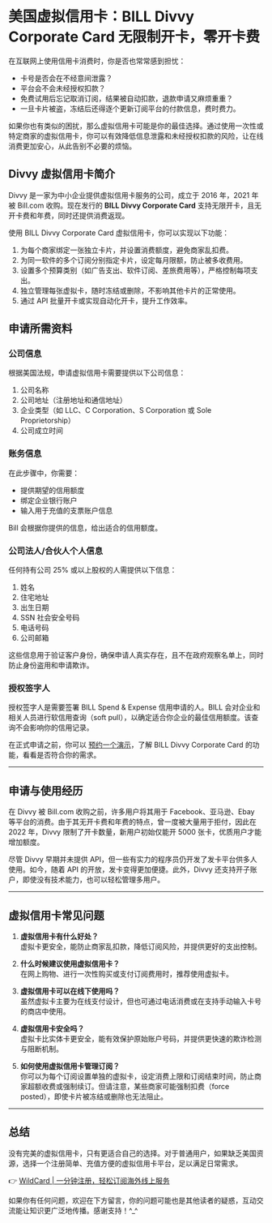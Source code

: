 # 美国虚拟信用卡：BILL Divvy Corporate Card 无限制开卡，零开卡费

在互联网上使用信用卡消费时，你是否也常常感到担忧：

- 卡号是否会在不经意间泄露？
- 平台会不会未经授权扣款？
- 免费试用后忘记取消订阅，结果被自动扣款，退款申请又麻烦重重？
- 一旦卡片被盗，冻结后还得逐个更新订阅平台的付款信息，费时费力。

如果你也有类似的困扰，那么虚拟信用卡可能是你的最佳选择。通过使用一次性或特定商家的虚拟信用卡，你可以有效降低信息泄露和未经授权扣款的风险，让在线消费更加安心，从此告别不必要的烦恼。

## Divvy 虚拟信用卡简介

Divvy 是一家为中小企业提供虚拟信用卡服务的公司，成立于 2016 年，2021 年被 Bill.com 收购。现在发行的 **BILL Divvy Corporate Card** 支持无限开卡，且无开卡费和年费，同时还提供消费返现。

使用 BILL Divvy Corporate Card 虚拟信用卡，你可以实现以下功能：

1. 为每个商家绑定一张独立卡片，并设置消费额度，避免商家乱扣费。
2. 为同一软件的多个订阅分别指定卡片，设定每月限额，防止被多收费用。
3. 设置多个预算类别（如广告支出、软件订阅、差旅费用等），严格控制每项支出。
4. 独立管理每张虚拟卡，随时冻结或删除，不影响其他卡片的正常使用。
5. 通过 API 批量开卡或实现自动化开卡，提升工作效率。

## 申请所需资料

### 公司信息

根据美国法规，申请虚拟信用卡需要提供以下公司信息：

1. 公司名称
2. 公司地址（注册地址和通信地址）
3. 企业类型（如 LLC、C Corporation、S Corporation 或 Sole Proprietorship）
4. 公司成立时间

### 账务信息

在此步骤中，你需要：

- 提供期望的信用额度
- 绑定企业银行账户
- 输入用于充值的支票账户信息

Bill 会根据你提供的信息，给出适合的信用额度。

### 公司法人/合伙人个人信息

任何持有公司 25% 或以上股权的人需提供以下信息：

1. 姓名
2. 住宅地址
3. 出生日期
4. SSN 社会安全号码
5. 电话号码
6. 公司邮箱

这些信息用于验证客户身份，确保申请人真实存在，且不在政府观察名单上，同时防止身份盗用和申请欺诈。

### 授权签字人

授权签字人是需要签署 BILL Spend & Expense 信用申请的人。BILL 会对企业和相关人员进行软信用查询（soft pull），以确定适合你企业的最佳信用额度。该查询不会影响你的信用记录。

在正式申请之前，你可以 [预约一个演示](https://bbtdd.com/WildCard)，了解 BILL Divvy Corporate Card 的功能，看看是否符合你的需求。

---

## 申请与使用经历

在 Divvy 被 Bill.com 收购之前，许多用户将其用于 Facebook、亚马逊、Ebay 等平台的消费。由于其无开卡费和年费的特点，曾一度被大量用于拒付，因此在 2022 年，Divvy 限制了开卡数量，新用户初始仅能开 5000 张卡，优质用户才能增加额度。

尽管 Divvy 早期并未提供 API，但一些有实力的程序员仍开发了发卡平台供多人使用。如今，随着 API 的开放，发卡变得更加便捷。此外，Divvy 还支持开子账户，即使没有技术能力，也可以轻松管理多用户。

---

## 虚拟信用卡常见问题

1. **虚拟信用卡有什么好处？**  
   虚拟卡更安全，能防止商家乱扣款，降低订阅风险，并提供更好的支出控制。

2. **什么时候建议使用虚拟信用卡？**  
   在网上购物、进行一次性购买或支付订阅费用时，推荐使用虚拟卡。

3. **虚拟信用卡可以在线下使用吗？**  
   虽然虚拟卡主要为在线支付设计，但也可通过电话消费或在支持手动输入卡号的商店中使用。

4. **虚拟信用卡安全吗？**  
   虚拟卡比实体卡更安全，能有效保护原始账户号码，并提供更快速的欺诈检测与阻断机制。

5. **如何使用虚拟信用卡管理订阅？**  
   你可以为每个订阅设置单独的虚拟卡，设定消费上限和订阅结束时间，防止商家超额收费或强制续订。但请注意，某些商家可能强制扣费（force posted），即使卡片被冻结或删除也无法阻止。

---

## 总结

没有完美的虚拟信用卡，只有更适合自己的选择。对于普通用户，如果缺乏美国资源，选择一个注册简单、充值方便的虚拟信用卡平台，足以满足日常需求。

👉 [WildCard | 一分钟注册，轻松订阅海外线上服务](https://bbtdd.com/WildCard)

如果你有任何问题，欢迎在下方留言，你的问题可能也是其他读者的疑惑，互动交流能让知识更广泛地传播。感谢支持！^_^